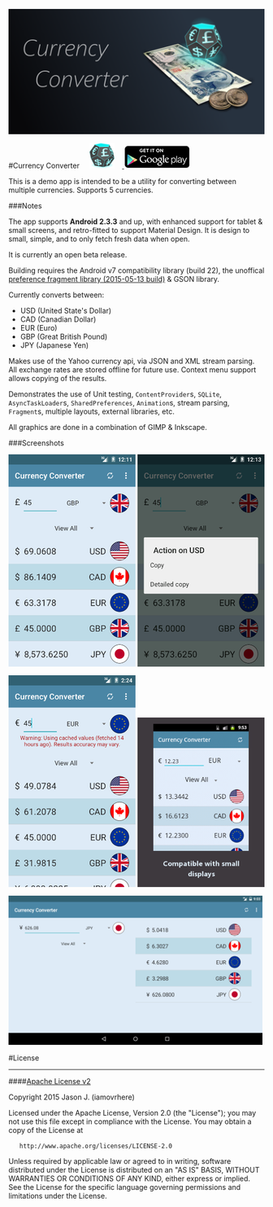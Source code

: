 [<img src="./screenshots/feature_graphic.png?raw=true" title="Get 'Currency Converter' on Google Play"  /> ](https://play.google.com/store/apps/details?id=com.ovrhere.android.currencyconverter)

#Currency Converter  [<span style=""><img src="./ic_launcher-web.png?raw=true" title="Get 'Currency Converter' on Google Play" height="50" width="50" style="padding-right: 15px; padding-left: 15px;height: 50px;" /> <img src="./screenshots/get_on_play_45.png?raw=true" title="Get 'Currency Converter' on Google Play" /></span>](https://play.google.com/store/apps/details?id=com.ovrhere.android.currencyconverter)

This is a demo app is intended to be a utility for converting between multiple currencies. Supports 5 currencies.


###Notes

The app supports **Android 2.3.3** and up, with enhanced support for tablet & small screens, and retro-fitted to support Material Design. It is design to small, simple, and to only fetch fresh data when open. 

It is currently an open beta release. 

Building requires the Android v7 compatibility library (build 22), the unoffical [preference fragment library (2015-05-13 build)](https://github.com/kolavar/android-support-v4-preferencefragment "android-support-v4-preferencefragment by Kolavar") & GSON library. 

Currently converts between:

* USD (United State's Dollar)
* CAD (Canadian Dollar)
* EUR (Euro)
* GBP (Great British Pound)
* JPY (Japanese Yen)

Makes use of the Yahoo currency api, via JSON and XML stream parsing. All exchange rates are stored offline for future use. Context menu support allows copying of the results.

Demonstrates the use of Unit testing, `ContentProvider`s, `SQLite`, `AsyncTaskLoader`s, `SharedPreferences`, `Animation`s, stream parsing, `Fragment`s, multiple layouts, external libraries, etc.

All graphics are done in a combination of GIMP & Inkscape.


###Screenshots

<img src="./screenshots/currconv_screenshot0.png?raw=true" title="Screenshot of Great British Pounds being converted on Lolipop"  width="250"/> <img src="./screenshots/currconv_screenshot1.png?raw=true" title="Screenshot of context menu"  width="250"/> 


<img src="./screenshots/currconv_screenshot2.png?raw=true" title="Screenshot of EUR when it cannot update."  width="250"/>  <img src="./screenshots/currconv_screenshot3.png?raw=true" title="Screenshot of smaller resolutions"  width="250"/>

<img src="./screenshots/currconv_screenshot4_tablet.png?raw=true" title="Screenshot of tablet view"  width="500"/>




#License
***
####[Apache License v2](./blob/master/LICENSE.md)

   Copyright 2015 Jason J. (iamovrhere)

   Licensed under the Apache License, Version 2.0 (the "License");
   you may not use this file except in compliance with the License.
   You may obtain a copy of the License at

       http://www.apache.org/licenses/LICENSE-2.0

   Unless required by applicable law or agreed to in writing, software
   distributed under the License is distributed on an "AS IS" BASIS,
   WITHOUT WARRANTIES OR CONDITIONS OF ANY KIND, either express or implied.
   See the License for the specific language governing permissions and
   limitations under the License.
